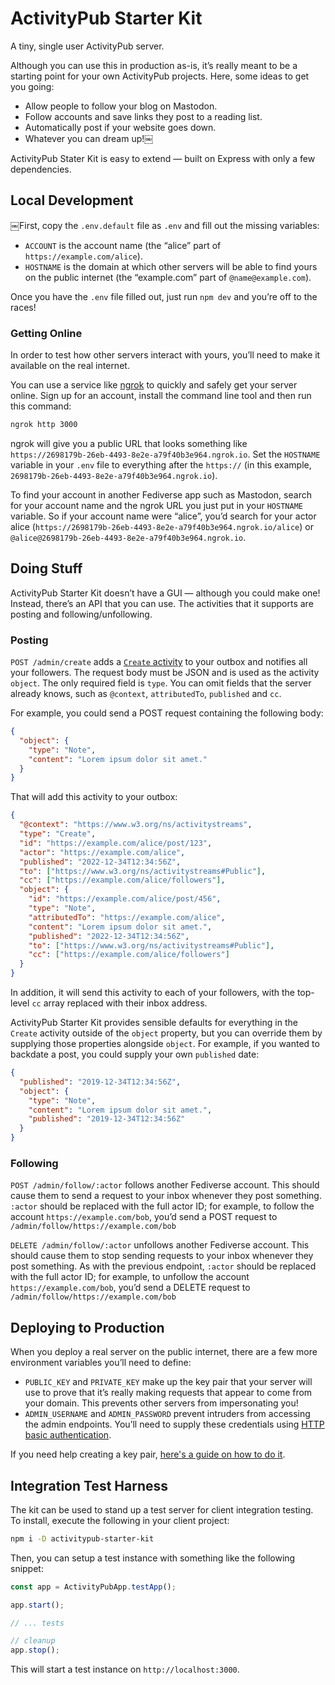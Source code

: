 # ActivityPub Starter Kit

A tiny, single user ActivityPub server.

Although you can use this in production as-is, it’s really meant to be a starting point for your own ActivityPub projects. Here, some ideas to get you going:

- Allow people to follow your blog on Mastodon.
- Follow accounts and save links they post to a reading list.
- Automatically post if your website goes down.
- Whatever you can dream up!￼

ActivityPub Stater Kit is easy to extend — built on Express with only a few dependencies.

## Local Development

￼First, copy the `.env.default` file as `.env` and fill out the missing variables:

- `ACCOUNT` is the account name (the “alice” part of `https://example.com/alice`).
- `HOSTNAME` is the domain at which other servers will be able to find yours on the public internet (the “example.com” part of `@name@example.com`).

Once you have the `.env` file filled out, just run `npm dev` and you’re off to the races!

### Getting Online

In order to test how other servers interact with yours, you’ll need to make it available on the real internet.

You can use a service like [ngrok](https://ngrok.com/) to quickly and safely get your server online. Sign up for an account, install the command line tool and then run this command:

```sh
ngrok http 3000
```

ngrok will give you a public URL that looks something like `https://2698179b-26eb-4493-8e2e-a79f40b3e964.ngrok.io`. Set the `HOSTNAME` variable in your `.env` file to everything after the `https://` (in this example, `2698179b-26eb-4493-8e2e-a79f40b3e964.ngrok.io`).

To find your account in another Fediverse app such as Mastodon, search for your account name and the ngrok URL you just put in your `HOSTNAME` variable. So if your account name were “alice”, you’d search for your actor alice (`https://2698179b-26eb-4493-8e2e-a79f40b3e964.ngrok.io/alice`) or `@alice@2698179b-26eb-4493-8e2e-a79f40b3e964.ngrok.io`.

## Doing Stuff

ActivityPub Starter Kit doesn’t have a GUI — although you could make one! Instead, there’s an API that you can use. The activities that it supports are posting and following/unfollowing.

### Posting

`POST /admin/create` adds a [`Create` activity](https://www.w3.org/TR/activitypub/#create-activity-outbox) to your outbox and notifies all your followers. The request body must be JSON and is used as the activity `object`. The only required field is `type`. You can omit fields that the server already knows, such as `@context`, `attributedTo`, `published` and `cc`.

For example, you could send a POST request containing the following body:

```json
{
  "object": {
    "type": "Note",
    "content": "Lorem ipsum dolor sit amet."
  }
}
```

That will add this activity to your outbox:

```json
{
  "@context": "https://www.w3.org/ns/activitystreams",
  "type": "Create",
  "id": "https://example.com/alice/post/123",
  "actor": "https://example.com/alice",
  "published": "2022-12-34T12:34:56Z",
  "to": ["https://www.w3.org/ns/activitystreams#Public"],
  "cc": ["https://example.com/alice/followers"],
  "object": {
    "id": "https://example.com/alice/post/456",
    "type": "Note",
    "attributedTo": "https://example.com/alice",
    "content": "Lorem ipsum dolor sit amet.",
    "published": "2022-12-34T12:34:56Z",
    "to": ["https://www.w3.org/ns/activitystreams#Public"],
    "cc": ["https://example.com/alice/followers"]
  }
}
```

In addition, it will send this activity to each of your followers, with the top-level `cc` array replaced with their inbox address.

ActivityPub Starter Kit provides sensible defaults for everything in the `Create` activity outside of the `object` property, but you can override them by supplying those properties alongside `object`. For example, if you wanted to backdate a post, you could supply your own `published` date:

```json
{
  "published": "2019-12-34T12:34:56Z",
  "object": {
    "type": "Note",
    "content": "Lorem ipsum dolor sit amet.",
    "published": "2019-12-34T12:34:56Z"
  }
}
```

### Following

`POST /admin/follow/:actor` follows another Fediverse account. This should cause them to send a request to your inbox whenever they post something. `:actor` should be replaced with the full actor ID; for example, to follow the account `https://example.com/bob`, you’d send a POST request to `/admin/follow/https://example.com/bob`

`DELETE /admin/follow/:actor` unfollows another Fediverse account. This should cause them to stop sending requests to your inbox whenever they post something. As with the previous endpoint, `:actor` should be replaced with the full actor ID; for example, to unfollow the account `https://example.com/bob`, you’d send a DELETE request to `/admin/follow/https://example.com/bob`

## Deploying to Production

When you deploy a real server on the public internet, there are a few more environment variables you’ll need to define:

- `PUBLIC_KEY` and `PRIVATE_KEY` make up the key pair that your server will use to prove that it’s really making requests that appear to come from your domain. This prevents other servers from impersonating you!
- `ADMIN_USERNAME` and `ADMIN_PASSWORD` prevent intruders from accessing the admin endpoints. You’ll need to supply these credentials using [HTTP basic authentication](https://swagger.io/docs/specification/2-0/authentication/basic-authentication/).

If you need help creating a key pair, [here's a guide on how to do it](https://stackoverflow.com/a/44474607).

## Integration Test Harness

The kit can be used to stand up a test server for client integration testing. To install, execute the following in your client project:

```sh
npm i -D activitypub-starter-kit
```

Then, you can setup a test instance with something like the following snippet:

```js
const app = ActivityPubApp.testApp();

app.start();

// ... tests

// cleanup
app.stop();
```

This will start a test instance on `http://localhost:3000`.
